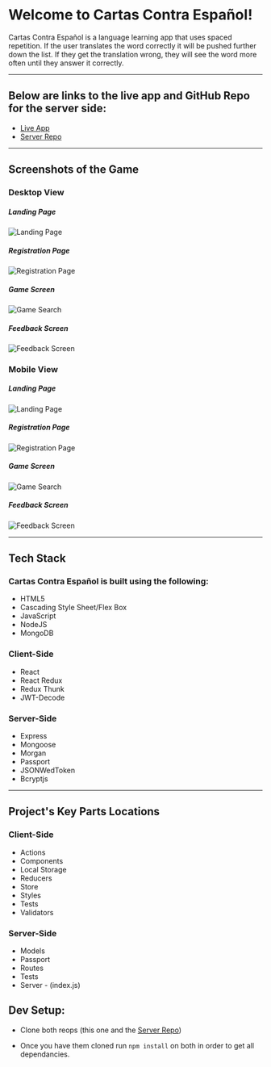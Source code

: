 # Welcome to Cartas Contra Español!

Cartas Contra Español is a language learning app that uses spaced repetition.  If the user translates the word correctly it will be pushed further down the list.  If they get the translation wrong, they will see the word more often until they answer it correctly. 

__________________________
## Below are links to the live app and GitHub Repo for the server side:
- [Live App](https://sr-app-sj.herokuapp.com/dashboard)
- [Server Repo](https://github.com/thinkful-ei21/spaced-rep-server-sonya-jonathan)


__________________________
## Screenshots of the Game

### Desktop View

##### Landing Page
![Landing Page](./screen-shots/LG_LP.jpg)

##### Registration Page
![Registration Page](./screen-shots/LG_RP.jpg)

##### Game Screen
![Game Search](./screen-shots/LG_GS.jpg)

##### Feedback Screen
![Feedback Screen](./screen-shots/LG_FS.jpg)

### Mobile View

##### Landing Page
![Landing Page](./screen-shots/SM_LP.jpg)

##### Registration Page
![Registration Page](./screen-shots/SM_RP.jpg)

##### Game Screen
![Game Search](./screen-shots/SM_GS.jpg)

##### Feedback Screen
![Feedback Screen](./screen-shots/SM_FS.jpg)

__________________________
## Tech Stack

### Cartas Contra Español is built using the following:
 
* HTML5
* Cascading Style Sheet/Flex Box
* JavaScript
* NodeJS
* MongoDB

### Client-Side

* React
* React Redux
* Redux Thunk
* JWT-Decode

### Server-Side

* Express
* Mongoose
* Morgan
* Passport
* JSONWedToken
* Bcryptjs
__________________________
## Project's Key Parts Locations

### Client-Side
* Actions
* Components 
* Local Storage
* Reducers
* Store
* Styles
* Tests
* Validators

### Server-Side
* Models
* Passport
* Routes
* Tests
* Server - (index.js)

## Dev Setup:

* Clone both reops (this one and the [Server Repo](https://github.com/thinkful-ei21/spaced-rep-server-sonya-jonathan))

* Once you have them cloned run `npm install` on both in order to get all dependancies.

